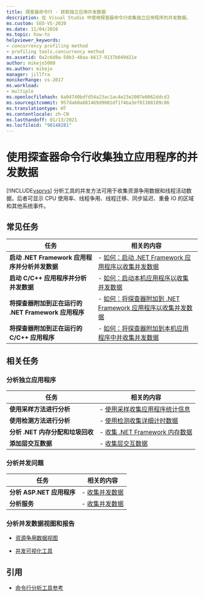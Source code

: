 ```yaml
---
title: 探查器命令行 - 获取独立应用并发数据
description: 在 Visual Studio 中使用探查器命令行收集独立应用程序的并发数据。
ms.custom: SEO-VS-2020
ms.date: 11/04/2016
ms.topic: how-to
helpviewer_keywords:
- concurrency profiling method
- profiling tools,concurrency method
ms.assetid: 0a2c6d8a-50b3-48aa-b617-9137b049d21e
author: mikejo5000
ms.author: mikejo
manager: jillfra
monikerRange: vs-2017
ms.workload:
- multiple
ms.openlocfilehash: 6a04740bdfd54a23ac1ac4e23e2007e0062ddcd3
ms.sourcegitcommit: 957da60a881469d9001df1f4ba3ef01388109c86
ms.translationtype: HT
ms.contentlocale: zh-CN
ms.lasthandoff: 01/13/2021
ms.locfileid: "98148281"
---
```

# <a name="collect-concurrency-data-for-stand-alone-applications-by-using-the-profiler-command-line"></a>使用探查器命令行收集独立应用程序的并发数据
[!INCLUDE[vsprvs](../code-quality/includes/vsprvs_md.md)] 分析工具的并发方法可用于收集资源争用数据和线程活动数据，后者可显示 CPU 使用率、线程争用、线程迁移、同步延迟、重叠 IO 的区域和其他系统事件。

## <a name="common-tasks"></a>常见任务

|任务|相关的内容|
|----------|---------------------|
|**启动 .NET Framework 应用程序并分析并发数据**|-   [如何：启动 .NET Framework 应用程序以收集并发数据](../profiling/how-to-launch-a-stand-alone-dotnet-framework-app-to-collect-concurrency-data.md)|
|**启动 C/C++ 应用程序并分析并发数据**|-   [如何：启动本机应用程序以收集并发数据](../profiling/how-to-launch-a-stand-alone-native-application-to-collect-concurrency-data.md)|
|**将探查器附加到正在运行的 .NET Framework 应用程序**|-   [如何：将探查器附加到 .NET Framework 应用程序以收集并发数据](../profiling/how-to-attach-the-profiler-to-a-dotnet-app-and-collect-concurrency-data.md)|
|**将探查器附加到正在运行的 C/C++ 应用程序**|-   [如何：将探查器附加到本机应用程序中并收集并发数据](../profiling/how-to-attach-the-profiler-to-a-native-app-and-collect-concurrency-data.md)|

## <a name="related-tasks"></a>相关任务

### <a name="profile-stand-alone-applications"></a>分析独立应用程序

|任务|相关的内容|
|----------|---------------------|
|**使用采样方法进行分析**|-   [使用采样收集应用程序统计信息](../profiling/collecting-application-statistics-for-stand-alone-applications.md)|
|**使用检测方法进行分析**|-   [使用检测收集详细计时数据](../profiling/collecting-detailed-timing-data-for-a-stand-alone-application.md)|
|**分析 .NET 内存分配和垃圾回收**|-   [收集 .NET Framework 内存数据](../profiling/collecting-dotnet-framework-memory-data-for-stand-alone-applications.md)|
|**添加层交互数据**|-   [收集层交互数据](../profiling/adding-tier-interaction-data-from-the-command-line.md)|

### <a name="profile-concurrency-issues"></a>分析并发问题

|任务|相关的内容|
|----------|---------------------|
|**分析 ASP.NET 应用程序**|-   [收集并发数据](../profiling/collecting-concurrency-data-for-an-aspnet-web-application.md)|
|**分析服务**|-   [收集并发数据](../profiling/collecting-concurrency-data-for-a-service-by-using-the-profiler-command-line.md)|

### <a name="analyze-concurrency-data-views-and-reports"></a>分析并发数据视图和报告
- [资源争用数据视图](../profiling/resource-contention-data-views.md)

- [并发可视化工具](../profiling/concurrency-visualizer.md)

## <a name="reference"></a>引用
- [命令行分析工具参考](../profiling/command-line-profiling-tools-reference.md)
